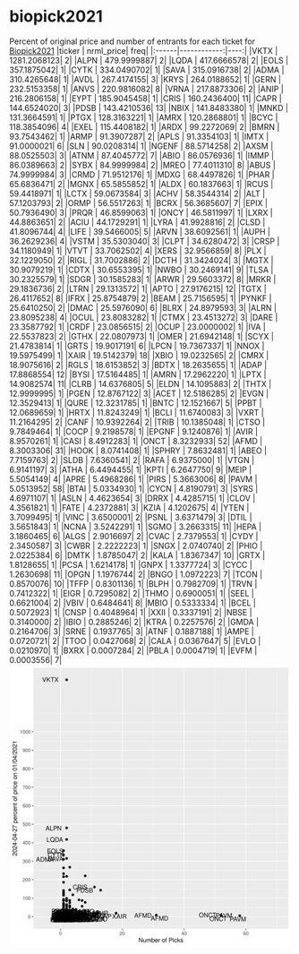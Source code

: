 # biopick2021
Percent of original price and number of entrants for each ticket for [Biopick2021](https://twitter.com/hashtag/Biopick2021)
|ticker |   nrml_price| freq|
|:------|------------:|----:|
|VKTX   | 1281.2068123|    2|
|ALPN   |  479.9999887|    2|
|LQDA   |  417.6666578|    2|
|EOLS   |  357.1875042|    1|
|CYTK   |  334.0490702|    1|
|SAVA   |  315.0916738|    2|
|ADMA   |  310.4265648|    1|
|AVDL   |  267.4174155|    3|
|KRYS   |  264.0188652|    1|
|GERN   |  232.5153358|    1|
|ANVS   |  220.9816082|    8|
|VRNA   |  217.8873306|    2|
|ANIP   |  216.2806158|    1|
|EYPT   |  185.9045458|    1|
|CRIS   |  160.2436400|   11|
|CAPR   |  144.6524020|    3|
|PDSB   |  143.4210536|   13|
|NBIX   |  141.8483380|    1|
|MNKD   |  131.3664591|    1|
|PTGX   |  128.3163221|    1|
|AMRX   |  120.2868801|    1|
|BCYC   |  118.3854096|    4|
|EXEL   |  115.4408182|    1|
|ARDX   |   99.2272069|    2|
|BMRN   |   93.7543462|    1|
|ARMP   |   91.3907287|    2|
|APLS   |   91.3354103|    1|
|IMTX   |   91.0000021|    6|
|SLN    |   90.0208314|    1|
|NGENF  |   88.5714258|    2|
|AXSM   |   88.0525503|    3|
|ATNM   |   87.4045772|    7|
|ABIO   |   86.0576936|    1|
|IMMP   |   86.0389663|    2|
|SYBX   |   84.9999984|    2|
|MREO   |   77.4011310|    8|
|ABUS   |   74.9999984|    3|
|CRMD   |   71.9512176|    1|
|MDXG   |   68.4497826|    1|
|PHAR   |   65.6836471|    2|
|MGNX   |   65.5855852|    1|
|ALDX   |   60.1837663|    1|
|RCUS   |   59.4418971|    1|
|LCTX   |   59.0673584|    3|
|ACHV   |   58.3544314|    2|
|ALT    |   57.1203793|    2|
|ORMP   |   56.5517263|    1|
|BCRX   |   56.3685607|    7|
|EPIX   |   50.7936490|    3|
|PRQR   |   46.8599063|    1|
|ONCY   |   46.5811997|    1|
|LXRX   |   44.8863651|    2|
|ACIU   |   44.1729291|    1|
|LYRA   |   41.9928816|    2|
|CLSD   |   41.8096744|    4|
|LIFE   |   39.5466005|    5|
|ARVN   |   38.6092561|    1|
|AUPH   |   36.2629236|    4|
|VSTM   |   35.5303040|    3|
|CLPT   |   34.6280472|    3|
|CRSP   |   34.1180949|    1|
|VTVT   |   33.7062502|    4|
|XERS   |   32.9566859|    8|
|PLX    |   32.1229050|    2|
|RIGL   |   31.7002886|    2|
|DCTH   |   31.3424024|    3|
|MGTX   |   30.9079219|    1|
|CDTX   |   30.6553395|    1|
|NWBO   |   30.2469141|    9|
|TLSA   |   30.2325579|    1|
|SDGR   |   30.1585283|    1|
|ARWR   |   29.5603372|    8|
|MRKR   |   29.1836736|    2|
|LTRN   |   29.1313572|    1|
|APTO   |   27.9176215|   12|
|TGTX   |   26.4117652|    8|
|IFRX   |   25.8754879|    2|
|BEAM   |   25.7156595|    1|
|PYNKF  |   25.6410250|    2|
|DMAC   |   25.5976090|    6|
|BLRX   |   24.8979593|    3|
|ALRN   |   23.8095238|    4|
|OCUL   |   23.8083282|    1|
|CTMX   |   23.4513272|    3|
|DARE   |   23.3587792|    1|
|CRDF   |   23.0856515|    2|
|OCUP   |   23.0000002|    1|
|IVA    |   22.5537823|    2|
|GTHX   |   22.0807973|    1|
|OMER   |   21.6942148|    1|
|SCYX   |   21.4783814|    1|
|GRTS   |   19.9017191|    6|
|LPCN   |   19.7367337|    1|
|NNOX   |   19.5975499|    1|
|XAIR   |   19.5142379|   18|
|XBIO   |   19.0232565|    2|
|CMRX   |   18.9075616|    2|
|RGLS   |   18.6153852|    3|
|BDTX   |   18.2635655|    1|
|ADAP   |   17.8868554|   12|
|BYSI   |   17.5164485|    1|
|AMRN   |   17.2962220|    1|
|LPTX   |   14.9082574|   11|
|CLRB   |   14.6376805|    5|
|ELDN   |   14.1095883|    2|
|THTX   |   12.9999995|    1|
|PGEN   |   12.8767122|    3|
|ACET   |   12.5186285|    2|
|EVGN   |   12.3529413|    1|
|QURE   |   12.3231785|    1|
|BNTC   |   12.1521667|    5|
|PPBT   |   12.0689659|    1|
|HRTX   |   11.8243249|    1|
|BCLI   |   11.6740083|    3|
|VXRT   |   11.2164295|    2|
|CANF   |   10.9392264|    2|
|TRIB   |   10.1385048|    1|
|CTSO   |    9.7849464|    1|
|COCP   |    9.2198578|    1|
|EPGNF  |    9.1240876|    1|
|AVIR   |    8.9570261|    1|
|CASI   |    8.4912283|    1|
|ONCT   |    8.3232933|   52|
|AFMD   |    8.3003306|   31|
|HOOK   |    8.0741408|    1|
|SPHRY  |    7.8632481|    1|
|ABEO   |    7.7159763|    2|
|SLDB   |    7.6360541|    2|
|RAFA   |    6.9375000|    1|
|VTGN   |    6.9141197|    3|
|ATHA   |    6.4494455|    1|
|KPTI   |    6.2647750|    9|
|MEIP   |    5.5054149|    4|
|APRE   |    5.4968286|    1|
|PIRS   |    5.3663006|    8|
|PAVM   |    5.0513952|   58|
|BTAI   |    5.0334930|    1|
|CYCN   |    4.8190791|    3|
|SYRS   |    4.6971107|    1|
|ASLN   |    4.4623654|    3|
|DRRX   |    4.4285715|    1|
|CLOV   |    4.3561821|    1|
|FATE   |    4.2372881|    3|
|KZIA   |    4.1202675|    4|
|YTEN   |    3.7099495|    1|
|VINC   |    3.6500001|    2|
|PSNL   |    3.6371479|    3|
|DTIL   |    3.5651843|    1|
|NCNA   |    3.5242291|    1|
|SGMO   |    3.2663315|   11|
|HEPA   |    3.1860465|    6|
|ALGS   |    2.9016697|    2|
|CVAC   |    2.7379553|    1|
|CYDY   |    2.3450587|    3|
|CWBR   |    2.2222223|    1|
|SNGX   |    2.0740740|    2|
|PHIO   |    2.0225384|    6|
|DMTK   |    1.8785047|    2|
|KALA   |    1.8367347|   10|
|GRTX   |    1.8128655|    1|
|PCSA   |    1.6214178|    1|
|GNPX   |    1.3377724|    3|
|CYCC   |    1.2630698|   11|
|OPGN   |    1.1976744|    2|
|BNGO   |    1.0972223|    7|
|TCON   |    0.8570076|   10|
|TFFP   |    0.8301136|    1|
|BLPH   |    0.7982709|    1|
|TRVN   |    0.7412322|    1|
|EIGR   |    0.7295082|    2|
|THMO   |    0.6900051|    1|
|SEEL   |    0.6621004|    2|
|VBIV   |    0.6484641|    8|
|MBIO   |    0.5333334|    1|
|BCEL   |    0.5072923|    1|
|CNSP   |    0.4048964|    1|
|XXII   |    0.3337191|    2|
|NBSE   |    0.3140000|    2|
|IBIO   |    0.2885246|    2|
|KTRA   |    0.2257576|    2|
|GMDA   |    0.2164706|    3|
|SRNE   |    0.1937765|    3|
|ATNF   |    0.1887188|    1|
|AMPE   |    0.0720721|    2|
|TTOO   |    0.0427068|    2|
|CALA   |    0.0367647|    5|
|EVLO   |    0.0210970|    1|
|BXRX   |    0.0007284|    2|
|PBLA   |    0.0004719|    1|
|EVFM   |    0.0003556|    7|
![retvspicks](biopicks.png?raw=true)
